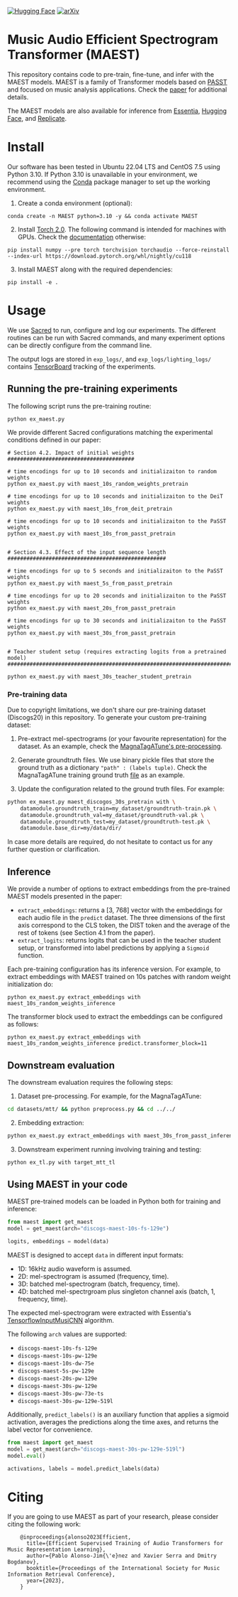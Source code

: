 [![Hugging Face](https://img.shields.io/badge/%F0%9F%A4%97%20Hugging%20Face-Models-yellow)](https://huggingface.co/mtg-upf)
[![arXiv](https://img.shields.io/badge/arXiv-2309.16418-b31b1b.svg)](https://doi.org/10.48550/arXiv.2309.16418)

# Music Audio Efficient Spectrogram Transformer (MAEST)

This repository contains code to pre-train, fine-tune, and infer with the MAEST models.
MAEST is a family of Transformer models based on [PASST](https://github.com/kkoutini/PaSST) and focused on music analysis applications.
Check the [paper](https://doi.org/10.48550/arXiv.2309.16418) for additional details.

The MAEST models are also available for inference from [Essentia](https://essentia.upf.edu/models.html#maest), [Hugging Face](https://huggingface.co/mtg-upf), and [Replicate](https://replicate.com/mtg/maest).

# Install

Our software has been tested in Ubuntu 22.04 LTS and CentOS 7.5 using Python 3.10.
If Python 3.10 is unavailable in your environment, we recommend using the [Conda](https://docs.conda.io) package manager to set up the working environment. 

1. Create a conda environment (optional):

```
conda create -n MAEST python=3.10 -y && conda activate MAEST
```

2. Install [Torch 2.0](https://pytorch.org/get-started/pytorch-2.0/). The following command is intended for machines with GPUs. Check the [documentation](https://pytorch.org/get-started/pytorch-2.0/#requirements) otherwise:

```
pip install numpy --pre torch torchvision torchaudio --force-reinstall --index-url https://download.pytorch.org/whl/nightly/cu118
```

3. Install MAEST along with the required dependencies:

```
pip install -e .
```

# Usage

We use [Sacred](https://github.com/IDSIA/sacred) to run, configure and log our experiments. 
The different routines can be run with Sacred commands, and many experiment options can be directly
configure from the command line.

The output logs are stored in `exp_logs/`, and `exp_logs/lighting_logs/` contains
[TensorBoard](https://www.tensorflow.org/tensorboard) tracking of the experiments.

## Running the pre-training experiments

The following script runs the pre-training routine:

```
python ex_maest.py
```

We provide different Sacred configurations matching the experimental conditions defined in our
paper:

```
# Section 4.2. Impact of initial weights
########################################

# time encodings for up to 10 seconds and initializaiton to random weights
python ex_maest.py with maest_10s_random_weights_pretrain

# time encodings for up to 10 seconds and initializaiton to the DeiT weights
python ex_maest.py with maest_10s_from_deit_pretrain

# time encodings for up to 10 seconds and initializaiton to the PaSST weights
python ex_maest.py with maest_10s_from_passt_pretrain


# Section 4.3. Effect of the input sequence length
##################################################

# time encodings for up to 5 seconds and initializaiton to the PaSST weights
python ex_maest.py with maest_5s_from_passt_pretrain

# time encodings for up to 20 seconds and initializaiton to the PaSST weights
python ex_maest.py with maest_20s_from_passt_pretrain

# time encodings for up to 30 seconds and initializaiton to the PaSST weights
python ex_maest.py with maest_30s_from_passt_pretrain


# Teacher student setup (requires extracting logits from a pretrained model)
############################################################################

python ex_maest.py with maest_30s_teacher_student_pretrain
```

### Pre-training data

Due to copyright limitations, we don't share our pre-training dataset (Discogs20) in this
repository.
To generate your custom pre-training dataset:

1. Pre-extract mel-spectrograms (or your favourite representation) for the dataset. As an example, check the [MagnaTagATune's pre-processing](datasets/mtt/preprocess.py).

2. Generate groundtruth files. We use binary pickle files that store the ground truth as a dictionary
   `"path" : (labels tuple)`. Check the MagnaTagATune training ground truth [file](datasets/mtt/groundtruth-train.pk) as an example.

3. Update the configuration related to the ground truth files. For example:

```bash
python ex_maest.py maest_discogos_30s_pretrain with \
    datamodule.groundtruth_train=my_dataset/groundtruth-train.pk \
    datamodule.groundtruth_val=my_dataset/groundtruth-val.pk \
    datamodule.groundtruth_test=my_dataset/groundtruth-test.pk \
    datamodule.base_dir=my/data/dir/
```

In case more details are required, do not hesitate to contact us for any further question or clarification.

## Inference

We provide a number of options to extract embeddings from the pre-trained MAEST models presented in
the paper:

- `extract_embeddings`: returns a [3, 768] vector with the embeddings for each audio file in
  the `predict` dataset. The three dimensions of the first axis correspond to the CLS token, the
  DIST token and the average of the rest of tokens (see Section 4.1 from the paper). 
- `extract_logits`: returns logits that can be used in the teacher student setup, or transformed into label predictions by applying a `Sigmoid` function.

Each pre-training configuration has its inference version. For example, to extract embeddings
with MAEST trained on 10s patches with random weight initialization do:

```
python ex_maest.py extract_embeddings with maest_10s_random_weights_inference
```

The transformer block used to extract the embeddings can be configured as follows:

```
python ex_maest.py extract_embeddings with maest_10s_random_weights_inference predict.transformer_block=11
```

## Downstream evaluation

The downstream evaluation requires the following steps:

1. Dataset pre-processing. For example, for the MagnaTagATune:

```bash
cd datasets/mtt/ && python preprocess.py && cd ../../
```

2. Embedding extraction:

```bash
python ex_maest.py extract_embeddings with maest_30s_from_passt_inference target_mtt
```

3. Downstream experiment running involving training and testing:

```bash
python ex_tl.py with target_mtt_tl
```

## Using MAEST in your code

MAEST pre-trained models can be loaded in Python both for training and inference:

```python
from maest import get_maest
model = get_maest(arch="discogs-maest-10s-fs-129e")

logits, embeddings = model(data)
```

MAEST is designed to accept `data` in different input formats:

- 1D: 16kHz audio waveform is assumed.
- 2D: mel-spectrogram is assumed (frequency, time).
- 3D: batched mel-spectrogram (batch, frequency, time).
- 4D: batched mel-spectrgroam plus singleton channel axis (batch, 1, frequency, time).

The expected mel-spectrogram were extracted with Essentia's [TensorflowInputMusiCNN](https://essentia.upf.edu/reference/streaming_TensorflowInputMusiCNN.html) algorithm.

The following `arch` values are supported:

- `discogs-maest-10s-fs-129e`
- `discogs-maest-10s-pw-129e`
- `discogs-maest-10s-dw-75e`
- `discogs-maest-5s-pw-129e`
- `discogs-maest-20s-pw-129e`
- `discogs-maest-30s-pw-129e`
- `discogs-maest-30s-pw-73e-ts`
- `discogs-maest-30s-pw-129e-519l`


Additionally, `predict_labels()` is an auxiliary function that applies a sigmoid activation, averages the predictions along the time axes, and returns the label vector for convenience.

```python
from maest import get_maest
model = get_maest(arch="discogs-maest-30s-pw-129e-519l")
model.eval()

activations, labels = model.predict_labels(data)
```

# Citing

If you are going to use MAEST as part of your research, please consider citing the following work:

```
    @inproceedings{alonso2023Efficient,
      title={Efficient Supervised Training of Audio Transformers for Music Representation Learning},
      author={Pablo Alonso-Jim{\'e}nez and Xavier Serra and Dmitry Bogdanov},
      booktitle={Proceedings of the International Society for Music Information Retrieval Conference},
      year={2023},
    }
```

